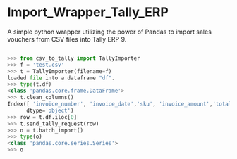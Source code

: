 # Import_Wrapper_Tally_ERP
A simple python wrapper utilizing the power of Pandas to import sales vouchers from CSV files into Tally ERP 9.


```python

>>> from csv_to_tally import TallyImporter
>>> f = 'test.csv'
>>> t = TallyImporter(filename=f)
loaded file into a dataframe "df".
>>> type(t.df)
<class 'pandas.core.frame.DataFrame'>
>>> t.clean_columns()
Index([ 'invoice_number', 'invoice_date','sku', 'invoice_amount','total_tax_amount', 'cgst_rate', 'sgst_rate','igst_rate'],
      dtype='object')
>>> row = t.df.iloc[0]
>>> t.send_tally_request(row)
>>> o = t.batch_import()
>>> type(o)
<class 'pandas.core.series.Series'>
>>> o
```


